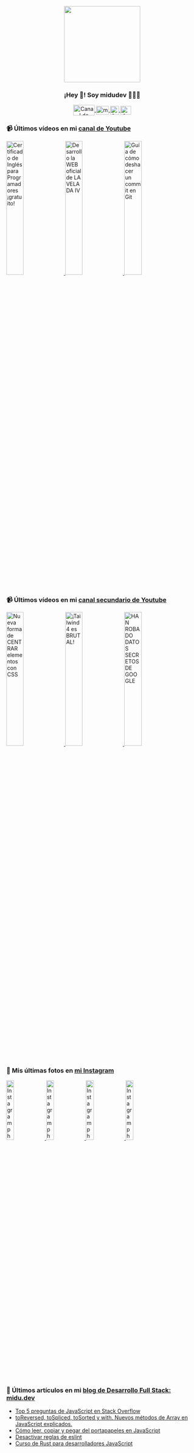 <p align="center" width="300">
   <img align="center" width="200" src="https://user-images.githubusercontent.com/1561955/106762302-fda9de00-6635-11eb-99be-3ef744e60c0e.png" />
   <h3 align="center">¡Hey 👋! Soy midudev 👨🏻‍💻</h3>
</p>

<p align="center">
   <a href="https://twitch.tv/midudev" target="blank">
    <img align="center" src="https://upload.wikimedia.org/wikipedia/commons/c/ce/Twitch_logo_2019.svg" alt="Canal de Twitch de midudev" height="28px" width="56px" />
  </a>
  <span style="width: 8px;"> </span>
   <a href="https://youtube.com/midudev" target="blank">
    <img align="center" src="https://upload.wikimedia.org/wikipedia/commons/0/09/YouTube_full-color_icon_%282017%29.svg" alt="midudev" height="23px" width="33px" />
  </a>
  <span style="width: 8px;"> </span>
  <a href="https://instagram.com/midu.dev" target="blank">
    <img align="center" src="https://upload.wikimedia.org/wikipedia/commons/e/e7/Instagram_logo_2016.svg" alt="Canal de Instagram de midu.dev" height="23px" width="23px" />
  </a>
  <span style="width: 8px;"> </span>
  <a href="https://twitter.com/midudev" target="blank">
    <img align="center" src="https://upload.wikimedia.org/wikipedia/commons/thumb/6/6f/Logo_of_Twitter.svg/2491px-Logo_of_Twitter.svg.png" alt="Canal de Twitter de midudev" height="23px" width="28px" />
  </a>
</p>

### 📹 Últimos vídeos en mi [canal de Youtube](https://youtube.com/midudev?sub_confirmation=1)

<a href='https://youtu.be/LL8t2mqgJHs' target='_blank'>
  <img width='30%' src='https://img.youtube.com/vi/LL8t2mqgJHs/mqdefault.jpg' alt='Certificado de Inglés para Programadores ¡gratuito!' />
</a>
<a href='https://youtu.be/MY6A_w_FECw' target='_blank'>
  <img width='30%' src='https://img.youtube.com/vi/MY6A_w_FECw/mqdefault.jpg' alt='Desarrollo la WEB oficial de LA VELADA IV' />
</a>
<a href='https://youtu.be/Ocz-_cvKijk' target='_blank'>
  <img width='30%' src='https://img.youtube.com/vi/Ocz-_cvKijk/mqdefault.jpg' alt='Guía de cómo deshacer un commit en Git' />
</a>

### 📹 Últimos vídeos en mi [canal secundario de Youtube](https://youtube.com/midulive?sub_confirmation=1)

<a href='https://youtu.be/Ees5SuBrny0' target='_blank'>
  <img width='30%' src='https://img.youtube.com/vi/Ees5SuBrny0/mqdefault.jpg' alt='Nueva forma de CENTRAR elementos con CSS' />
</a>
<a href='https://youtu.be/QHjhKPTG_vw' target='_blank'>
  <img width='30%' src='https://img.youtube.com/vi/QHjhKPTG_vw/mqdefault.jpg' alt='¡Tailwind 4 es BRUTAL!' />
</a>
<a href='https://youtu.be/Vlh8MckI_oU' target='_blank'>
  <img width='30%' src='https://img.youtube.com/vi/Vlh8MckI_oU/mqdefault.jpg' alt='HAN ROBADO DATOS SECRETOS DE GOOGLE' />
</a>

### 📸 Mis últimas fotos en [mi Instagram](https://instagram.com/midu.dev)

<a href='https://instagram.com/p/C0CN7G_tqtL' target='_blank'>
  <img width='20%' src='https://instagram.fkiv3-1.fna.fbcdn.net/v/t51.29350-15/404570989_310584011839619_4181433579164759611_n.jpg?stp=dst-jpg_e15_fr_p1080x1080&_nc_ht=instagram.fkiv3-1.fna.fbcdn.net&_nc_cat=111&_nc_ohc=AGi5LO-LiicAX-1sd_O&edm=APU89FABAAAA&ccb=7-5&oh=00_AfCXBHrPZAGZIQwnVxZK5CoyjwZEBxSoRQJghG0bj5jaqQ&oe=65F270DD&_nc_sid=bc0c2c' alt='Instagram photo' />
</a>
<a href='https://instagram.com/p/C4a2E4HtEqd' target='_blank'>
  <img width='20%' src='https://instagram.fkiv3-1.fna.fbcdn.net/v/t51.29350-15/432388235_7094300383999507_2344959333521855205_n.jpg?stp=dst-jpg_e15&_nc_ht=instagram.fkiv3-1.fna.fbcdn.net&_nc_cat=107&_nc_ohc=zvcn6hHsMwUAX9auqlQ&edm=APU89FABAAAA&ccb=7-5&oh=00_AfAak7SERKlsDvfs7RK7cwVRm20I6pbdWUsaK8s8Mx-Q6w&oe=65F2ADE9&_nc_sid=bc0c2c' alt='Instagram photo' />
</a>
<a href='https://instagram.com/p/C4YXzgwAPMr' target='_blank'>
  <img width='20%' src='https://instagram.fkiv3-1.fna.fbcdn.net/v/t51.29350-15/432724737_713499707638827_1133247708923310004_n.jpg?stp=dst-jpg_e15&_nc_ht=instagram.fkiv3-1.fna.fbcdn.net&_nc_cat=103&_nc_ohc=TGLY9p4Ac30AX_a8sC1&edm=APU89FABAAAA&ccb=7-5&oh=00_AfDPSblIVPqUwEydjKyKbQkdd0ZQQBa4lfR29iaewkBQVA&oe=65F2ADA1&_nc_sid=bc0c2c' alt='Instagram photo' />
</a>
<a href='https://instagram.com/p/C4Vyblgtgrt' target='_blank'>
  <img width='20%' src='https://instagram.fkiv3-1.fna.fbcdn.net/v/t39.30808-6/432228490_18222276910277303_8652472766349080474_n.jpg?stp=dst-jpg_e35_p1080x1080_sh0.08&_nc_ht=instagram.fkiv3-1.fna.fbcdn.net&_nc_cat=111&_nc_ohc=hmRD3bY7RLoAX_-fZk2&edm=APU89FAAAAAA&ccb=7-5&oh=00_AfD8_JWUMpWZERCvMlogpH5PsAqY-nlebS7xYRKhbQ8Y6A&oe=65F4FD09&_nc_sid=bc0c2c' alt='Instagram photo' />
</a>

### 📝 Últimos artículos en mi [blog de Desarrollo Full Stack: midu.dev](https://midu.dev)
- [Top 5 preguntas de JavaScript en Stack Overflow](https://midu.dev/top-5-preguntas-javascript-stack-overflow/)
- [toReversed, toSpliced, toSorted y with. Nuevos métodos de Array en JavaScript explicados.](https://midu.dev/to-reversed-to-spliced-to-sorted-with/)
- [Cómo leer, copiar y pegar del portapapeles en JavaScript](https://midu.dev/leer-copiar-pegar-portapapeles-javascript/)
- [Desactivar reglas de eslint](https://midu.dev/desactivar-reglas-eslint/)
- [Curso de Rust para desarrolladores JavaScript](https://midu.dev/rust-para-desarrolladores-javascript/)